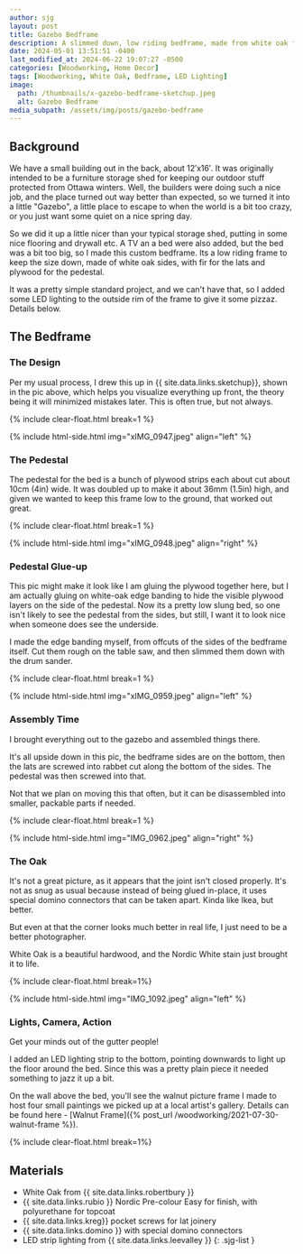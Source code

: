 ```yaml
---
author: sjg
layout: post
title: Gazebo Bedframe
description: A slimmed down, low riding bedframe, made from white oak for our Gazebo out back
date: 2024-05-01 13:51:51 -0400
last_modified_at: 2024-06-22 19:07:27 -0500
categories: [Woodworking, Home Decor]
tags: [Woodworking, White Oak, Bedframe, LED Lighting]
image:
  path: /thumbnails/x-gazebo-bedframe-sketchup.jpeg
  alt: Gazebo Bedframe
media_subpath: /assets/img/posts/gazebo-bedframe
---
```

## Background
We have a small building out in the back, about 12&prime;x16&prime;. It was originally intended to be a furniture storage shed for keeping our outdoor stuff protected from Ottawa winters. Well, the builders were doing such a nice job, and the place turned out way better than expected, so we turned it into a little "Gazebo", a little place to escape to when the world is a bit too crazy, or you just want some quiet on a nice spring day.

So we did it up a little nicer than your typical storage shed, putting in some nice flooring and drywall etc. A TV an a bed were also added, but the bed was a bit too big, so I made this custom bedframe. Its a low riding frame to keep the size down, made of white oak sides, with fir for the lats and plywood for the pedestal.

It was a pretty simple standard project, and we can't have that, so I added some LED lighting to the outside rim of the frame to give it some pizzaz. Details below.

## The Bedframe

### The Design

Per my usual process, I drew this up in {{ site.data.links.sketchup}}, shown in the pic above, which helps you visualize everything up front, the theory being it will minimized mistakes later.  This is often true, but not always.

{% include clear-float.html break=1 %}

{% include html-side.html img="xIMG_0947.jpeg" align="left" %}

### The Pedestal

The pedestal for the bed is a bunch of plywood strips each about cut about 10cm (4in) wide.  It  was doubled up to make it about 36mm (1.5in) high, and given we wanted to keep this frame low to the ground, that worked out great.

{% include clear-float.html break=1 %}

{% include html-side.html img="xIMG_0948.jpeg" align="right" %}

### Pedestal Glue-up

This pic might make it look like I am gluing the plywood together here, but I am actually gluing on white-oak edge banding to hide the visible plywood layers on the side of the pedestal.  Now its a pretty low slung bed, so one isn't likely to see the pedestal from the sides, but still, I want it to look nice when someone does see the underside.

I made the edge banding myself, from offcuts of the sides of the bedframe itself.  Cut them rough on the table saw, and then slimmed them down with the drum sander.

{% include clear-float.html break=1 %}

{% include html-side.html img="xIMG_0959.jpeg" align="left" %}

### Assembly Time

I brought everything out to the gazebo and assembled things there.  

It's all upside down in this pic, the bedframe sides are on the bottom, then the lats are screwed into rabbet cut along the bottom of the sides.  The pedestal was then screwed into that.

Not that we plan on moving this that often, but it can be disassembled into smaller, packable parts if needed.

{% include clear-float.html  break=1 %}

{% include html-side.html img="IMG_0962.jpeg" align="right" %}

### The Oak

It's not a great picture, as it appears that the joint isn't closed properly.  It's not as snug as usual because instead of being glued in-place, it uses special domino connectors that can be taken apart.  Kinda like Ikea, but better.

But even at that the corner looks much better in real life, I just need to be a better photographer.

White Oak is a beautiful hardwood, and the Nordic White stain just brought it to life.

{% include clear-float.html break=1%}

{% include html-side.html img="IMG_1092.jpeg" align="left" %}

### Lights, Camera, Action

Get your minds out of the gutter people!  

I added an LED lighting strip to the bottom, pointing downwards to light up the floor around the bed.  Since this was a pretty plain piece it needed something to jazz it up a bit.

On the wall above the bed, you'll see the walnut picture frame I made to host four small paintings we picked up at a local artist's gallery.  Details can be found here - [Walnut Frame]({% post_url /woodworking/2021-07-30-walnut-frame %}).

{% include clear-float.html break=1%}

## Materials

- White Oak from {{ site.data.links.robertbury }}
- {{ site.data.links.rubio }} Nordic Pre-colour Easy for finish, with polyurethane for topcoat 
- {{ site.data.links.kreg}} pocket screws for lat joinery
- {{ site.data.links.domino }} with special domino connectors
- LED strip lighting from {{ site.data.links.leevalley }}
{: .sjg-list }
